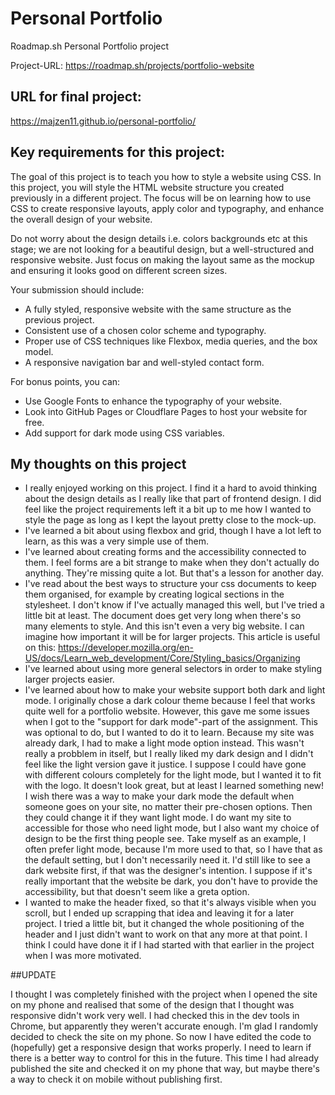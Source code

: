 # Personal Portfolio
Roadmap.sh Personal Portfolio project

Project-URL: https://roadmap.sh/projects/portfolio-website

## URL for final project:
https://majzen11.github.io/personal-portfolio/

## Key requirements for this project:

The goal of this project is to teach you how to style a website using CSS. In this project, you will style the HTML website structure you created previously in a different project. The focus will be on learning how to use CSS to create responsive layouts, apply color and typography, and enhance the overall design of your website.

Do not worry about the design details i.e. colors backgrounds etc at this stage; we are not looking for a beautiful design, but a well-structured and responsive website. Just focus on making the layout same as the mockup and ensuring it looks good on different screen sizes.

Your submission should include:

- A fully styled, responsive website with the same structure as the previous project.
- Consistent use of a chosen color scheme and typography.
- Proper use of CSS techniques like Flexbox, media queries, and the box model.
- A responsive navigation bar and well-styled contact form.

For bonus points, you can:

- Use Google Fonts to enhance the typography of your website.
- Look into GitHub Pages or Cloudflare Pages to host your website for free.
- Add support for dark mode using CSS variables.

## My thoughts on this project

- I really enjoyed working on this project. I find it a hard to avoid thinking about the design details as I really like that part of frontend design. I did feel like the project requirements left it a bit up to me how I wanted to style the page as long as I kept the layout pretty close to the mock-up. 
- I've learned a bit about using flexbox and grid, though I have a lot left to learn, as this was a very simple use of them.
- I've learned about creating forms and the accessibility connected to them. I feel forms are a bit strange to make when they don't actually do anything. They're missing quite a lot. But that's a lesson for another day.
- I've read about the best ways to structure your css documents to keep them organised, for example by creating logical sections in the stylesheet. I don't know if I've actually managed this well, but I've tried a little bit at least. The document does get very long when there's so many elements to style. And this isn't even a very big website. I can imagine how important it will be for larger projects. This article is useful on this: https://developer.mozilla.org/en-US/docs/Learn_web_development/Core/Styling_basics/Organizing
- I've learned about using more general selectors in order to make styling larger projects easier.
- I've learned about how to make your website support both dark and light mode. I originally chose a dark colour theme because I feel that works quite well for a portfolio website. However, this gave me some issues when I got to the "support for dark mode"-part of the assignment. This was optional to do, but I wanted to do it to learn. Because my site was already dark, I had to make a light mode option instead. This wasn't really a probblem in itself, but I really liked my dark design and I didn't feel like the light version gave it justice. I suppose I could have gone with different colours completely for the light mode, but I wanted it to fit with the logo. It doesn't look great, but at least I learned something new! I wish there was a way to make your dark mode the default when someone goes on your site, no matter their pre-chosen options. Then they could change it if they want light mode. I do want my site to accessible for those who need light mode, but I also want my choice of design to be the first thing people see. Take myself as an example, I often prefer light mode, because I'm more used to that, so I have that as the default setting, but I don't necessarily need it. I'd still like to see a dark website first, if that was the designer's intention. I suppose if it's really important that the website be dark, you don't have to provide the accessibility, but that doesn't seem like a greta option.
- I wanted to make the header fixed, so that it's always visible when you scroll, but I ended up scrapping that idea and leaving it for a later project. I tried a little bit, but it changed the whole positioning of the header and I just didn't want to work on that any more at that point. I think I could have done it if I had started with that earlier in the project when I was more motivated.

##UPDATE

I thought I was completely finished with the project when I opened the site on my phone and realised that some of the design that I thought was responsive didn't work very well. I had checked this in the dev tools in Chrome, but apparently they weren't accurate enough. I'm glad I randomly decided to check the site on my phone. So now I have edited the code to (hopefully) get a responsive design that works properly. I need to learn if there is a better way to control for this in the future. This time I had already published the site and checked it on my phone that way, but maybe there's a way to check it on mobile without publishing first.

